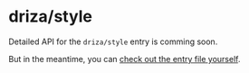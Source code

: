 # driza/style

Detailed API for the `driza/style` entry is comming soon.

But in the meantime, you can [check out the entry file yourself](/src/runtime/style/index.ts).
